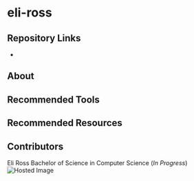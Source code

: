 # eli-ross

## Repository Links
- 

## About

## Recommended Tools

## Recommended Resources

## Contributors
Eli Ross
Bachelor of Science in Computer Science (_In Progress_)
![Hosted Image](https://sportslogohistory-tvgu1jdkm2wvqi.netdna-ssl.com/wp-content/uploads/2018/04/kansas_city_chiefs_1972-pres.png "Kansas City Chiefs Logo")


